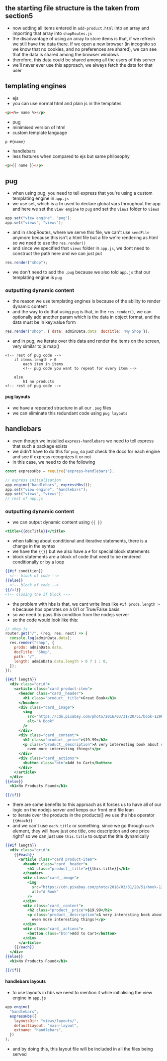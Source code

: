 ## the starting file structure is the taken from section5

- now adding all items entered in `add-product.html` into an array and importing that array into `shopRoutes.js`
- the disadvantage of using an array to store items is that, if we refresh we still have the data there. If we open a new browser (in incognito so we know that no cookies, and no preferences are shared), we can see that the data is shared among the browser windows
- therefore, this data could be shared among all the users of this server
- we'll never ever use this approach, we always fetch the data for that user

## templating engines

- ejs
- you can use normal html and plain js in the templates

```html
<p><%= name %></p>
```

- pug
- minimised version of html
- custom template language

```html
p #{name}
```

- handlebars
- less features when compared to ejs but same philosophy

```html
<p>{{ name }}</p>
```

## pug

- when using pug, you need to tell express that you're using a custom templating engine in `app.js`
- we use set, which is a fn used to declare global vars throughout the app and here we set the `view engine` to `pug` and set the `views` folder to `views`

```js
app.set("view engine", "pug");
app.set("views", "views");
```

- and in shopRoutes, where we serve this file, we can't use `sendFile` anymore because this isn't a html file but a file we're rendering as html so we need to use the `res.render()`
- and since we specified that `views` folder in `app.js`, we dont need to construct the path here and we can just put

```js
res.render("shop");
```

- we don't need to add the `.pug` because we also told `app.js` that our templating engine is `pug`

### outputting dynamic content

- the reason we use templating engines is because of the ability to render dynamic content
- and the way to do that using `pug` is that, in the `res.render()`, we can optionally add another param which is the data in object format, and the data must be in key:value form

```js
res.render("shop", { data: adminData.data  docTitle: 'My Shop'});
```

- and in pug, we iterate over this data and render the items on the screen, very similar to js map()

```pug
<!-- rest of pug code -->
    if items.length > 0
        each item in items
        <!-- pug code you want to repeat for every item -->

    else
        h1 no products
<!-- rest of pug code -->
```

#### pug layouts

- we have a repeated structure in all our `.pug` files
- we can eliminate this redundant code using `pug layouts`

## handlebars

- even though we installed `express-handlebars` we need to tell express that such a package exists
- we didn't have to do this for `pug`, so just check the docs for each engine and see if express recognizes it or not
- in this case, we need to do the following

```js
const expressHbs = require("express-handlebars");

// express initialisation
app.engine("handlebars", expressHbs());
app.set("view engine", "handlebars");
app.set("views", "views");
// rest of app.js
```

### outputting dynamic content

- we can output dynamic content using `{{ }}`

```hbs
<title>{{docTitle}}</title>
```

- when talking about conditional and iterative statements, there is a change in the syntax
- we have the `{{}}` but we also have a `#` for special block statements
- block statements are a block of code that need to be rendered conditionally or by a loop

```hbs
{{#if condition}}
  <!-- block of code -->
{{else}}
  <!-- block of code -->
{{/if}}
<!-- closing the if block -->
```

- the problem with hbs is that, we cant write lines like `#if prods.length > 0` because hbs operates on a 0/1 or True/False basis
- so we need to pass this condition from the nodejs server
- so the code would look like this:

```js
// shop.js
router.get("/", (req, res, next) => {
  console.log(adminData.data);
  res.render("shop", {
    prods: adminData.data,
    docTitle: "Shop",
    path: "/",
    length: adminData.data.length > 0 ? 1 : 0,
  });
});
```

```hbs
{{#if length}}
  <div class="grid">
    <article class="card product-item">
      <header class="card__header">
        <h1 class="product__title">Great Book</h1>
      </header>
      <div class="card__image">
        <img
          src="https://cdn.pixabay.com/photo/2016/03/31/20/51/book-1296045_960_720.png"
          alt="A Book"
        />
      </div>
      <div class="card__content">
        <h2 class="product__price">$19.99</h2>
        <p class="product__description">A very interesting book about so many
          even more interesting things!</p>
      </div>
      <div class="card__actions">
        <button class="btn">Add to Cart</button>
      </div>
    </article>
  </div>
{{else}}
  <h1>No Products Found</h1>

{{/if}}
```

- there are some benefits to this approach as it forces us to have all of our logic on the nodejs server and keeps our front end file lean
- to iterate over the products in the products[] we use the hbs operator `{{#each}}`
- and we can't use `each.title` or something. since we go through `each` element, they will have just one title, one description and one price right? so we can just use `this.title` to output the title dynamically

```hbs
{{#if length}}
  <div class="grid">
    {{#each}}
      <article class="card product-item">
        <header class="card__header">
          <h1 class="product__title">{{this.title}}</h1>
        </header>
        <div class="card__image">
          <img
            src="https://cdn.pixabay.com/photo/2016/03/31/20/51/book-1296045_960_720.png"
            alt="A Book"
          />
        </div>
        <div class="card__content">
          <h2 class="product__price">$19.99</h2>
          <p class="product__description">A very interesting book about so many
            even more interesting things!</p>
        </div>
        <div class="card__actions">
          <button class="btn">Add to Cart</button>
        </div>
      </article>
    {{/each}}
  </div>
{{else}}
  <h1>No Products Found</h1>

{{/if}}
```

#### handlebars layouts

- to use layouts in hbs we need to mention it while initialising the view engine in `app.js`

```js
app.engine(
  "handlebars",
  expressHbs({
    layoutsDir: "views/layouts/",
    defaultLayout: "main-layout",
    extname: "handlebars",
  })
);
```

- and by doing this, this layout file will be included in all the files being served
